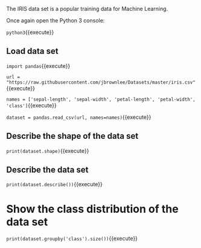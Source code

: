 The IRIS data set is a popular training data for Machine Learning. 

Once again open the Python 3 console:

`python3`{{execute}}

## Load data set

`import pandas`{{execute}}

`url = "https://raw.githubusercontent.com/jbrownlee/Datasets/master/iris.csv"`{{execute}}

`names = ['sepal-length', 'sepal-width', 'petal-length', 'petal-width', 'class']`{{execute}}

`dataset = pandas.read_csv(url, names=names)`{{execute}}

## Describe the shape of the data set

`print(dataset.shape)`{{execute}}

## Describe the data set

`print(dataset.describe())`{{execute}}

# Show the class distribution of the data set

`print(dataset.groupby('class').size())`{{execute}}

